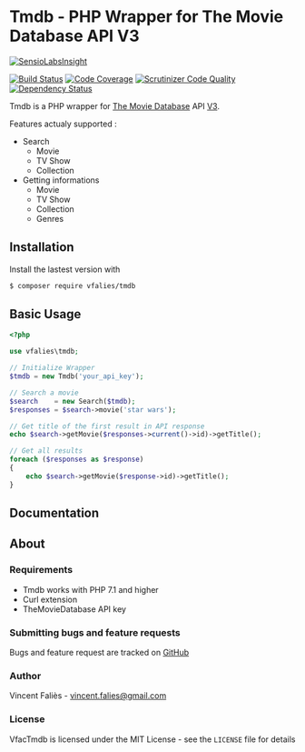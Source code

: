 # Tmdb - PHP Wrapper for The Movie Database API V3

[![SensioLabsInsight](https://insight.sensiolabs.com/projects/6bf2cf4c-4b74-4a06-a5ca-afcc259df86e/big.png)](https://insight.sensiolabs.com/projects/6bf2cf4c-4b74-4a06-a5ca-afcc259df86e)

[![Build Status](https://scrutinizer-ci.com/g/vfalies/tmdb/badges/build.png?b=master)](https://scrutinizer-ci.com/g/vfalies/tmdb/build-status/master) [![Code Coverage](https://scrutinizer-ci.com/g/vfalies/tmdb/badges/coverage.png?b=master)](https://scrutinizer-ci.com/g/vfalies/tmdb/?branch=master) [![Scrutinizer Code Quality](https://scrutinizer-ci.com/g/vfalies/tmdb/badges/quality-score.png?b=master)](https://scrutinizer-ci.com/g/vfalies/tmdb/?branch=master) [![Dependency Status](https://www.versioneye.com/user/projects/59315b3680def100433e5fc4/badge.svg?style=flat-square)](https://www.versioneye.com/user/projects/59315b3680def100433e5fc4)

Tmdb is a PHP wrapper for [The Movie Database](https://www.themoviedb.org/) API [V3](https://developers.themoviedb.org).

Features actualy supported :

- Search
  - Movie
  - TV Show
  - Collection
- Getting informations
  - Movie
  - TV Show
  - Collection
  - Genres



## Installation

Install the lastest version with

```bash
$ composer require vfalies/tmdb
```

## Basic Usage

```php
<?php

use vfalies\tmdb;

// Initialize Wrapper
$tmdb = new Tmdb('your_api_key');

// Search a movie
$search    = new Search($tmdb);
$responses = $search->movie('star wars');

// Get title of the first result in API response
echo $search->getMovie($responses->current()->id)->getTitle();

// Get all results
foreach ($responses as $response)
{
    echo $search->getMovie($response->id)->getTitle();
}


```

## Documentation

## About

### Requirements

- Tmdb works with PHP 7.1 and higher
- Curl extension
- TheMovieDatabase API key

### Submitting bugs and feature requests

Bugs and feature request are tracked on [GitHub](https://github.com/vfalies/tmdb/issues)

### Author

Vincent Faliès - <vincent.falies@gmail.com>

### License

VfacTmdb is licensed under the MIT License - see the `LICENSE` file for details
